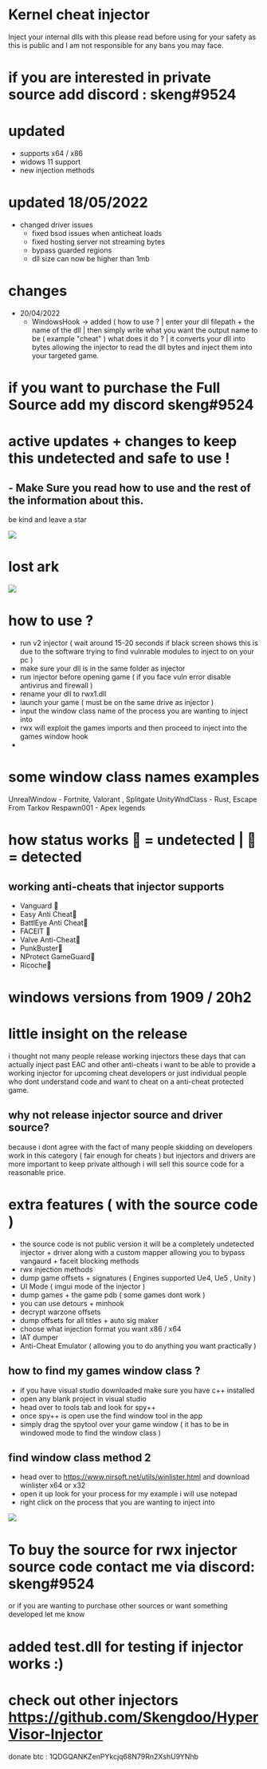 # Kernel cheat injector
Inject your internal dlls with this please read before using for your safety as this is public and I am not responsible for any bans you may face.
# if you are interested in private source add discord : skeng#9524



# updated 
 - supports x64 / x86
 - widows 11 support
 - new injection methods 

# updated 18/05/2022
- changed driver issues 
  - fixed bsod issues when anticheat loads 
  - fixed hosting server not streaming bytes
  - bypass guarded regions
  - dll size can now be higher than 1mb 


# changes
 - 20/04/2022
   - WindowsHook -> added ( how to use ? | enter your dll filepath + the name of the dll | then simply write what you want the output name to be ( example "cheat" )
     what does it do ? | it converts your dll into bytes allowing the injector to read the dll bytes and inject them into your targeted game.
   
# if you want to purchase the Full Source add my discord skeng#9524


# active updates + changes to keep this undetected and safe to use !
## - Make Sure you read how to use and the rest of the information about this.  
be kind and leave a star

<img src="https://i.ibb.co/Cngyv9n/Capture.png">



# lost ark
<img src=https://media.discordapp.net/attachments/947722414551351326/949319472324423740/unknown.png>


# how to use ?
- run v2 injector ( wait around 15-20 seconds if black screen shows this is due to the software trying to find vulnrable modules to inject to on your pc )
- make sure your dll is in the same folder as injector
- run injector before opening game ( if you face vuln error disable antivirus and firewall )
- rename your dll to rwx1.dll
- launch your game ( must be on the same drive as injector )
- input the window class name of the process you are wanting to inject into 
- rwx will exploit the games imports and then proceed  to inject into the games window hook
- 

# some window class names examples
UnrealWindow - Fortnite, Valorant , Splitgate 
UnityWndClass - Rust, Escape From Tarkov
Respawn001 - Apex legends


# how status works 🔵 = undetected | 🔴 = detected
## working anti-cheats that injector supports
* Vanguard 🔵
* Easy Anti Cheat🔵
* BattlEye Anti Cheat🔵
* FACEIT 🔵
* Valve Anti-Cheat🔵
* PunkBuster🔵
* NProtect GameGuard🔵
* Ricoche🔵


# windows versions from 1909 / 20h2

# little insight on the release
i thought not many people release working injectors these days that can actually inject past EAC and other anti-cheats i want to be able to provide a working injector for upcoming cheat developers or just individual people who dont understand code and want to cheat on a anti-cheat protected game.

## why not release injector source and driver source?
because i dont agree with the fact of many people skidding on developers work in this category ( fair enough for cheats ) but injectors and drivers are more important to keep private although i will sell this source code for a reasonable price.


# extra features ( with the source code )
- the source code is not public version it will be a completely undetected injector + driver along with a custom mapper allowing you to bypass vangaurd + faceit blocking methods
- rwx injection methods 
- dump game offsets + signatures ( Engines supported Ue4, Ue5 , Unity )
- UI Mode ( imgui mode of the injector )
- dump games + the game pdb ( some games dont work )
- you can use detours + minhook
- decrypt warzone offsets
- dump offsets for all titles + auto sig maker
- choose what injection format you want x86 / x64
- IAT dumper
- Anti-Cheat Emulator ( allowing you to do anything you want practically )

## how to find my games window class ?
- if you have visual studio downloaded make sure you have c++ installed
- open any blank project in visual studio
- head over to tools tab and look for spy++
- once spy++ is open use the find window tool in the app
- simply drag the spytool over your game window ( it has to be in windowed mode to find the window class )


## find window class method 2
- head over to https://www.nirsoft.net/utils/winlister.html and download winlister x64 or x32
- open it up look for your process for my example i will use notepad
- right click on the process that you are wanting to inject into 
<img src="https://i.ibb.co/BL79h5h/tempsnip.png">

# To buy the source for rwx injector source code contact me via discord: skeng#9524
or if you are wanting to purchase other sources or want something developed let me know


# added test.dll for testing if injector works :)

# check out other injectors https://github.com/Skengdoo/HyperVisor-Injector


donate btc : 1QDGQANKZenPYkcjq68N79Rn2XshU9YNhb
